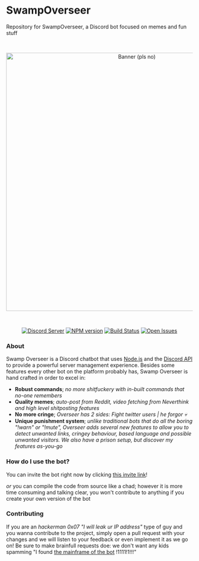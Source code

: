 # SwampOverseer
Repository for SwampOverseer, a Discord bot focused on memes and fun stuff

<div align="center">

<br />
<p>
    <a href="https://cdn.discordapp.com/attachments/755118112008962089/865633026839281704/image0.png"><img src="https://cdn.discordapp.com/attachments/755118112008962089/865633026839281704/image0.png" alt="Banner (pls no)" width="690" height="698"/></a>
</p>
<br />

<p>
    <a href="https://discord.gg/f4PaUySBR7"><img src="https://img.shields.io/discord/755099119889940571?color=5865F2&logo=discord&logoColor=white" alt="Discord Server"></a>
    <a href="https://www.npmjs.com/package/discord.js"><img src="https://img.shields.io/npm/v/discord.js.svg?maxAge=3600" alt="NPM version" /></a>
    <a href=""><img src="https://img.shields.io/badge/build-passing-brightgreen" alt="Build Status"/></a>
    <a href="https://github.com/SweetieRick/SwampOverseer/issues"><img src="https://img.shields.io/github/issues/SweetieRick/SwampOverseer"     alt="Open Issues"/></a>
</p>

</div>

### About

Swamp Overseer is a Discord chatbot that uses [Node.js](https://nodejs.org) and the [Discord API](https://discord.com/developers/docs/intro) to provide a powerful server management experience. Besides some features every other bot on the platform probably has, Swamp Overseer is hand crafted in order to excel in:

- **Robust commands**; _no more shitfuckery with in-built commands that no-one remembers_
- **Quality memes**; _auto-post from Reddit, video fetching from Neverthink and high level shitposting features_
- **No more cringe**; _Overseer has 2 sides: Fight twitter users | he forgor 💀_
- **Unique punishment system**; _unlike traditional bots that do all the boring "!warn" or "!mute", Overseer adds several new features to allow you to detect unwanted links, cringey behaviour, based language and possible unwanted visitors. We also have a prison setup, but discover my features as-you-go_

### How do I use the bot?

You can invite the bot right now by clicking [this invite link]()!

_or_ you can compile the code from source like a chad; however it is more time consuming and talking clear, you won't contribute to anything if you create your own version of the bot

### Contributing

If you are an _hackerman 0x07 "I will leak ur IP address"_ type of guy and you wanna contribute to the project, simply open a pull request with your changes and we will listen to your feedback or even implement it as we go on!
Be sure to make brainfull requests doe: we don't want any kids spamming "I found [the mainframe of the bot](http://127.0.0.1) !1111!1!!!"